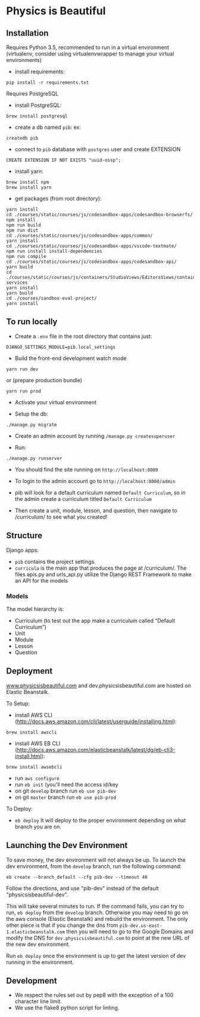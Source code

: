 # Physics is Beautiful

## Installation

Requires Python 3.5, recommended to run in a virtual environment (virtualenv, consider using virtualenvwrapper to manage your virtual environments)

* install requirements:
```
pip install -r requirements.txt
```

Requires PostgreSQL

* install PostgreSQL:
```
brew install postgresql
```
* create a db named `pib`:  ex:

```
createdb pib
```

* connect to `pib` database with `postgres` user and create EXTENSION

```
CREATE EXTENSION IF NOT EXISTS "uuid-ossp";
```

* install yarn:
```
brew install npm
brew install yarn
```

* get packages (from root directory):
```
yarn install
cd ./courses/static/courses/js/codesandbox-apps/codesandbox-browserfs/
npm install
npm run build
npm run dist
cd ./courses/static/courses/js/codesandbox-apps/common/
yarn install
cd ./courses/static/courses/js/codesandbox-apps/vscode-textmate/
npm run install install-dependencies
npm run compile
cd ./courses/static/courses/js/codesandbox-apps/codesandbox-api/
yarn build
cd ./courses/static/courses/js/containers/StudioViews/EditorsViews/containers/LessonWorkSpace/Codesandbox/node-services
yarn install
yarn build
cd ./courses/sandbox-eval-project/
yarn install
```

## To run locally
* Create a `.env` file in the root directory that contains just:
```
DJANGO_SETTINGS_MODULE=pib.local_settings
``` 
* Build the front-end
development watch mode
```
yarn run dev
```
or (prepare production bundle)
```
yarn run prod
```

* Activate your virtual environment

* Setup the db:
```
./manage.py migrate
```

* Create an admin account by running `/manage.py createsuperuser`

* Run:
```
./manage.py runserver
```
* You should find the site running on `http://localhost:8000`

* To login to the admin account go to `http://localhost:8000/admin`

* pib will look for a default curriculum named `Default Curriculum`, so in the admin create a curriculum titled `Default Curriculum`

* Then create a unit, module, lesson, and question, then navigate to /curriculum/ to see what you created!

## Structure
Django apps:
* `pib` contains the project settings. 
* `curricula` is the main app that produces the page at /curriculum/. The files apis.py and urls_api.py utilize the Django REST Framework to make an API for the models

### Models
The model hierarchy is:
* Curriculum (to test out the app make a curriculum called “Default Curriculum”)
* Unit 
* Module
* Lesson
* Question

## Deployment

www.physicsisbeautiful.com and dev.physicsisbeautiful.com are hosted on Elastic Beanstalk.

To Setup:

* install AWS CLI (http://docs.aws.amazon.com/cli/latest/userguide/installing.html):
```
brew install awscli
```
* install AWS EB CLI (http://docs.aws.amazon.com/elasticbeanstalk/latest/dg/eb-cli3-install.html):
```
brew install awsebcli
```
* run `aws configure` 
* run `eb init` (you'll need the access id/key
* on git `develop` branch run `eb use pib-dev`
* on git `master` branch run `eb use pib-prod`

To Deploy:

* `eb deploy`
It will deploy to the proper environment depending on what branch you are on.


## Launching the Dev Environment

To save money, the dev environment will not always be up. To launch the dev environment, from the `develop` branch, run the following command:

```
eb create --branch_default --cfg pib-dev --timeout 40
```

Follow the directions, and use "pib-dev" instead of the default "physicsisbeautiful-dev".

This will take several minutes to run. If the command fails, you can try to run, `eb deploy` from the `develop` branch. Otherwise you may need to go on the aws console (Elastic Beanstalk) and rebuild the environment. The only other piece is that if you change the dns from `pib-dev.us-east-1.elasticbeanstalk.com` then you will need to go to the Google Domains and modify the DNS for `dev.physicsisbeautiful.com` to point at the new URL of the new dev environment.

Run `eb deploy` once the environment is up to get the latest version of dev running in the environment.



## Development

* We respect the rules set out by pep8 with the exception of a 100 character line limit.
* We use the flake8 python script for linting.
